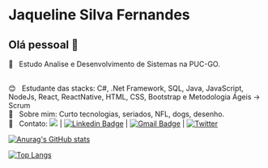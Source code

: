 


# Jaqueline Silva Fernandes

## Olá pessoal 👋

:rocket:  &nbsp; Estudo Analise e Desenvolvimento de Sistemas na PUC-GO.

 <br/> :blush: &nbsp; Estudante das stacks: C#, .Net Framework, SQL, Java, JavaScript, NodeJs, React, ReactNative, HTML, CSS, Bootstrap e Metodologia Ágeis -> Scrum
 <br/> 💬  &nbsp; Sobre mim: Curto tecnologias, seriados, NFL, dogs, desenho.
 <br/> :email: &nbsp; Contato: 
 <a href="https://api.whatsapp.com/send?phone=5562981013929&text=Olá, Jaqueline!" alt="Whatsapp"><img src="https://img.shields.io/badge/-Whatsapp-15d366?style=flat&labelColor=25d366&logo=whatsapp&logoColor=white"/></a>
 | 
[![Linkedin Badge](https://img.shields.io/badge/-Linkedin-blue?style=flat-square&logo=Linkedin&logoColor=white&link=https://www.linkedin.com/in/jaquelinefernandes/)](https://www.linkedin.com/in/jaquelinefernandes//) 
| 
[![Gmail Badge](https://img.shields.io/badge/-Gmail-c14438?style=flat-square&logo=Gmail&logoColor=white&link=mailto:jaquelinefernandes6@gmail.com)](mailto:jaquelinefernandes6@gmail.com)
| 
<a href="https://www.twitter.com/jaquelinesilfe/"><img alt="Twitter" src="https://img.shields.io/badge/Twitter-blue?style=flat-square&logo=twitter">
 
 
![Anurag's GitHub stats](https://github-readme-stats.vercel.app/api?username=jaquelinesilfe&show_icons=true&theme=dracula)

[![Top Langs](https://github-readme-stats.vercel.app/api/top-langs/?username=jaquelinesilfe&layout=compact&langs_count=10&count_private=true&include_all_commits=true&show_icons=true&theme=radical)](https://github.com/anuraghazra/github-readme-stats)
 
